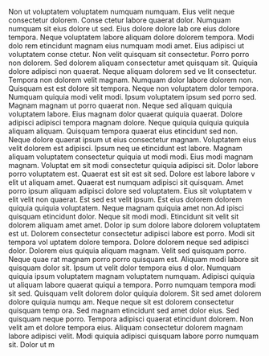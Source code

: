 Non ut voluptatem voluptatem numquam numquam. Eius velit neque consectetur dolorem. Conse
ctetur labore quaerat dolor. Numquam numquam sit eius dolore ut sed. Eius dolore dolore lab
ore eius dolore tempora. Neque voluptatem labore aliquam dolore dolorem tempora. Modi dolo
rem etincidunt magnam eius numquam modi amet. Eius adipisci ut voluptatem conse
ctetur.  Non velit quisquam sit consectetur. Porro porro non dolorem. Sed dolorem aliquam consectetur
 amet quisquam sit. Quiquia dolore adipisci non quaerat. Neque aliquam dolorem sed ve
lit consectetur. Tempora non dolorem velit magnam. Numquam dolor labore dolorem non. Quisquam est est dolore sit tempora. Neque non voluptatem dolor
 tempora. Numquam quiquia modi velit modi.  Ipsum voluptatem ipsum sed porro sed. Magnam magnam ut porro quaerat non. Neque sed aliquam
 quiquia voluptatem labore. Eius magnam dolor quaerat quiquia
 quaerat. Dolore adipisci adipisci tempora magnam dolore.  Neque quiquia quiquia quiquia aliquam aliquam. Quisquam tempora quaerat eius
 etincidunt sed non. Neque dolore quaerat ipsum ut eius consectetur magnam. Voluptatem eius velit dolorem est adipisci. Ipsum neq
ue etincidunt est labore. Magnam aliquam voluptatem consectetur quiquia ut modi modi.  Eius modi magnam magnam. Voluptat
em sit modi consectetur quiquia adipisci sit. Dolor labore porro voluptatem est. Quaerat est sit est sit sed. Dolore est labore labore v
elit ut aliquam amet.  Quaerat est numquam adipisci sit quisquam. Amet porro ipsum aliquam adipisci dolore sed voluptatem. Eius sit voluptatem v
elit velit non quaerat. Est sed est velit ipsum. Est eius dolorem dolorem quiquia quiquia voluptatem. Neque magnam quiquia amet non.Ad
ipisci quisquam etincidunt dolor. Neque sit modi modi. Etincidunt sit velit sit dolorem aliquam amet amet. Dolor ip
sum dolore labore dolorem voluptatem est ut. Dolorem consectetur consectetur adipisci labore est porro.  Modi sit tempora vol
uptatem dolore tempora. Dolore dolorem neque sed adipisci dolor. Dolorem eius quiquia aliquam magnam. Velit sed quisquam porro. Neque quae
rat magnam porro porro quisquam est. Aliquam modi labore sit quisquam dolor sit. Ipsum ut velit dolor tempora eius d
olor. Numquam quiquia ipsum voluptatem magnam voluptatem numquam. Adipisci quiquia ut aliquam labore quaerat quiqui
a tempora.  Porro numquam tempora modi sit sed. Quisquam velit dolorem dolor quiquia dolorem. Sit sed amet dolorem dolore quiquia numqu
am. Neque neque sit est dolorem consectetur quisquam temp
ora. Sed magnam etincidunt sed amet dolor eius. Sed quisquam neque porro. Tempora adipisci quaerat etincidunt dolorem. Non velit am
et dolore tempora eius. Aliquam consectetur dolorem magnam labore adipisci velit.  Modi quiquia adipisci quisquam labore porro numquam sit. Dolor ut m
